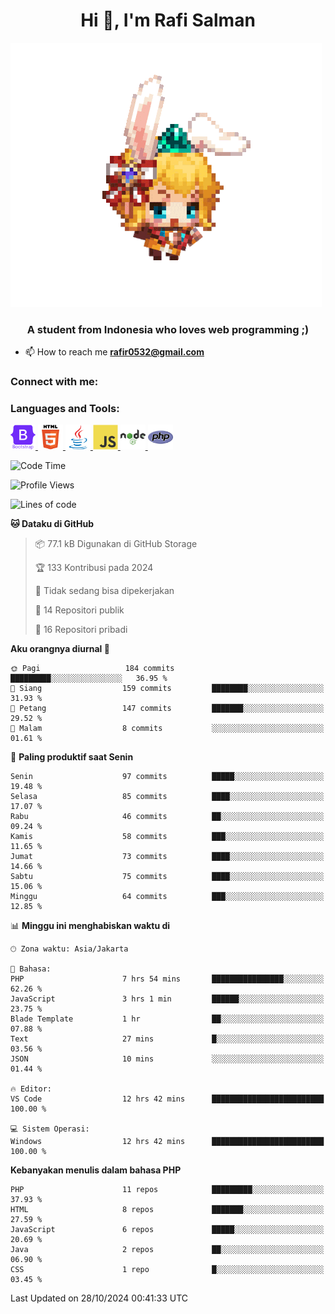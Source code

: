 <h1 align="center">Hi 👋, I'm Rafi Salman</h1>
<img src="img/lp.gif" /> 
<h3 align="center">A student from Indonesia who loves web programming ;)</h3>

- 📫 How to reach me **rafir0532@gmail.com**

<h3 align="left">Connect with me:</h3>
<p align="left">
</p>

<h3 align="left">Languages and Tools:</h3>
<p align="left"> <a href="https://getbootstrap.com" target="_blank" rel="noreferrer"> <img src="https://raw.githubusercontent.com/devicons/devicon/master/icons/bootstrap/bootstrap-plain-wordmark.svg" alt="bootstrap" width="40" height="40"/> </a> <a href="https://www.w3.org/html/" target="_blank" rel="noreferrer"> <img src="https://raw.githubusercontent.com/devicons/devicon/master/icons/html5/html5-original-wordmark.svg" alt="html5" width="40" height="40"/> </a> <a href="https://www.java.com" target="_blank" rel="noreferrer"> <img src="https://raw.githubusercontent.com/devicons/devicon/master/icons/java/java-original.svg" alt="java" width="40" height="40"/> </a> <a href="https://developer.mozilla.org/en-US/docs/Web/JavaScript" target="_blank" rel="noreferrer"> <img src="https://raw.githubusercontent.com/devicons/devicon/master/icons/javascript/javascript-original.svg" alt="javascript" width="40" height="40"/> </a> <a href="https://nodejs.org" target="_blank" rel="noreferrer"> <img src="https://raw.githubusercontent.com/devicons/devicon/master/icons/nodejs/nodejs-original-wordmark.svg" alt="nodejs" width="40" height="40"/> </a> <a href="https://www.php.net" target="_blank" rel="noreferrer"> <img src="https://raw.githubusercontent.com/devicons/devicon/master/icons/php/php-original.svg" alt="php" width="40" height="40"/> </a> </p>

<!--START_SECTION:waka-->
![Code Time](http://img.shields.io/badge/Code%20Time-197%20hrs%2049%20mins-blue)

![Profile Views](http://img.shields.io/badge/Profil%20dilihat-0-blue)

![Lines of code](https://img.shields.io/badge/Sejak%20Hello%20World%20aku%20telah%20menulis-946.6%20thousand%20baris%20kode-blue)

**🐱 Dataku di GitHub** 

> 📦 77.1 kB Digunakan di GitHub Storage 
 > 
> 🏆 133 Kontribusi pada 2024
 > 
> 🚫 Tidak sedang bisa dipekerjakan
 > 
> 📜 14 Repositori publik 
 > 
> 🔑 16 Repositori pribadi 
 > 
**Aku orangnya diurnal 🐤** 

```text
🌞 Pagi                   184 commits         █████████░░░░░░░░░░░░░░░░   36.95 % 
🌆 Siang                  159 commits         ████████░░░░░░░░░░░░░░░░░   31.93 % 
🌃 Petang                 147 commits         ███████░░░░░░░░░░░░░░░░░░   29.52 % 
🌙 Malam                  8 commits           ░░░░░░░░░░░░░░░░░░░░░░░░░   01.61 % 
```
📅 **Paling produktif saat Senin** 

```text
Senin                    97 commits          █████░░░░░░░░░░░░░░░░░░░░   19.48 % 
Selasa                   85 commits          ████░░░░░░░░░░░░░░░░░░░░░   17.07 % 
Rabu                     46 commits          ██░░░░░░░░░░░░░░░░░░░░░░░   09.24 % 
Kamis                    58 commits          ███░░░░░░░░░░░░░░░░░░░░░░   11.65 % 
Jumat                    73 commits          ████░░░░░░░░░░░░░░░░░░░░░   14.66 % 
Sabtu                    75 commits          ████░░░░░░░░░░░░░░░░░░░░░   15.06 % 
Minggu                   64 commits          ███░░░░░░░░░░░░░░░░░░░░░░   12.85 % 
```


📊 **Minggu ini menghabiskan waktu di** 

```text
🕑︎ Zona waktu: Asia/Jakarta

💬 Bahasa: 
PHP                      7 hrs 54 mins       ████████████████░░░░░░░░░   62.26 % 
JavaScript               3 hrs 1 min         ██████░░░░░░░░░░░░░░░░░░░   23.75 % 
Blade Template           1 hr                ██░░░░░░░░░░░░░░░░░░░░░░░   07.88 % 
Text                     27 mins             █░░░░░░░░░░░░░░░░░░░░░░░░   03.56 % 
JSON                     10 mins             ░░░░░░░░░░░░░░░░░░░░░░░░░   01.44 % 

🔥 Editor: 
VS Code                  12 hrs 42 mins      █████████████████████████   100.00 % 

💻 Sistem Operasi: 
Windows                  12 hrs 42 mins      █████████████████████████   100.00 % 
```

**Kebanyakan menulis dalam bahasa PHP** 

```text
PHP                      11 repos            █████████░░░░░░░░░░░░░░░░   37.93 % 
HTML                     8 repos             ███████░░░░░░░░░░░░░░░░░░   27.59 % 
JavaScript               6 repos             █████░░░░░░░░░░░░░░░░░░░░   20.69 % 
Java                     2 repos             ██░░░░░░░░░░░░░░░░░░░░░░░   06.90 % 
CSS                      1 repo              █░░░░░░░░░░░░░░░░░░░░░░░░   03.45 % 
```




 Last Updated on 28/10/2024 00:41:33 UTC
<!--END_SECTION:waka-->
